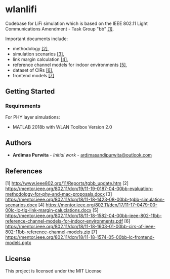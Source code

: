 # wlanlifi
Codebase for LiFi simulation which is based on the IEEE 802.11 Light Communications Amendment - Task Group "bb" [[1]](http://www.ieee802.org/11/Reports/tgbb_update.htm).

Important documents include:
- methodology [[2]](https://mentor.ieee.org/802.11/dcn/19/11-19-0187-04-00bb-evaluation-methodology-for-phy-and-mac-proposals.docx),
- simulation scenarios [[3]](https://mentor.ieee.org/802.11/dcn/18/11-18-1423-08-00bb-tgbb-simulation-scenarios.docx),
- link margin calculation [[4]](https://mentor.ieee.org/802.11/dcn/17/11-17-0479-00-00lc-lc-tig-link-margin-caluclations.docx),
- reference channel models for indoor environments [[5]](https://mentor.ieee.org/802.11/dcn/18/11-18-1582-04-00bb-ieee-802-11bb-reference-channel-models-for-indoor-environments.pdf),
- dataset of CIRs [[6]](https://mentor.ieee.org/802.11/dcn/18/11-18-1603-01-00bb-cirs-of-ieee-802-11bb-reference-channel-models.zip),
- frontend models [[7]](https://mentor.ieee.org/802.11/dcn/18/11-18-1574-05-00bb-lc-frontend-models.pptx)

## Getting Started

### Requirements

For PHY layer simulations:
- MATLAB 2018b with WLAN Toolbox Version 2.0

## Authors

* **Ardimas Purwita** - *Initial work* - ardimasandipurwita@outlook.com

## References
[1] http://www.ieee802.org/11/Reports/tgbb_update.htm
[2] https://mentor.ieee.org/802.11/dcn/19/11-19-0187-04-00bb-evaluation-methodology-for-phy-and-mac-proposals.docx
[3] https://mentor.ieee.org/802.11/dcn/18/11-18-1423-08-00bb-tgbb-simulation-scenarios.docx
[4] https://mentor.ieee.org/802.11/dcn/17/11-17-0479-00-00lc-lc-tig-link-margin-caluclations.docx
[5] https://mentor.ieee.org/802.11/dcn/18/11-18-1582-04-00bb-ieee-802-11bb-reference-channel-models-for-indoor-environments.pdf
[6] https://mentor.ieee.org/802.11/dcn/18/11-18-1603-01-00bb-cirs-of-ieee-802-11bb-reference-channel-models.zip
[7] https://mentor.ieee.org/802.11/dcn/18/11-18-1574-05-00bb-lc-frontend-models.pptx

## License

This project is licensed under the MIT License
